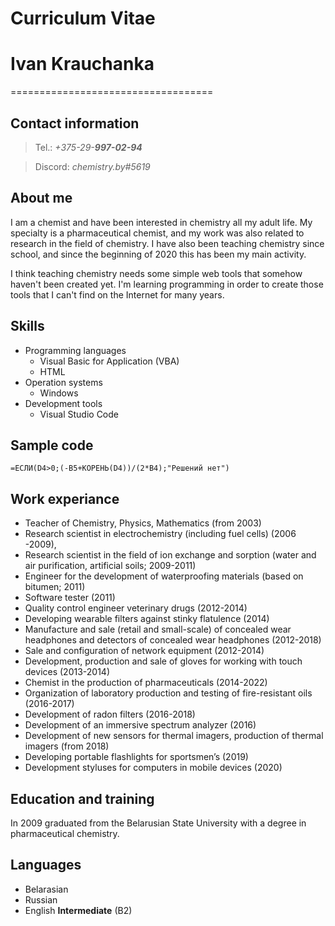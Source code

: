 # Curriculum Vitae
# Ivan Krauchanka
===================================


## Contact information
>Tel.: *+375-29-**997-02-94***

>Discord: *chemistry.by#5619*

## About me
I am a chemist and have been interested in chemistry all my adult life. My specialty is a pharmaceutical chemist, and my work was also related to research in the field of chemistry. I have also been teaching chemistry since school, and since the beginning of 2020 this has been my main activity.

I think teaching chemistry needs some simple web tools that somehow haven't been created yet. I'm learning programming in order to create those tools that I can't find on the Internet for many years.

## Skills
* Programming languages
    + Visual Basic for Application (VBA)
    + HTML
* Operation systems
    + Windows
* Development tools
    + Visual Studio Code
    

## Sample code
```
=ЕСЛИ(D4>0;(-B5+КОРЕНЬ(D4))/(2*B4);"Решений нет")
```

## Work experiance
-    Teacher of Chemistry, Physics, Mathematics (from 2003)
-    Research scientist in electrochemistry (including fuel cells) (2006 -2009),
-    Research scientist in the field of ion exchange and sorption (water and air purification, artificial soils; 2009-2011)
-    Engineer for the development of waterproofing materials (based on bitumen; 2011)
-    Software tester (2011)
-    Quality control engineer veterinary drugs (2012-2014)
-    Developing wearable filters against stinky flatulence (2014)
-    Manufacture and sale (retail and small-scale) of concealed wear headphones and detectors of concealed wear headphones (2012-2018)
-    Sale and configuration of network equipment (2012-2014)
-    Development, production and sale of gloves for working with touch devices (2013-2014)
-    Chemist in the production of pharmaceuticals (2014-2022)
-    Organization of laboratory production and testing of fire-resistant oils (2016-2017)
-    Development of radon filters (2016-2018)
-    Development of an immersive spectrum analyzer (2016)
-    Development of new sensors for thermal imagers, production of thermal imagers (from 2018)
-    Developing portable flashlights for sportsmen’s (2019)
-    Development styluses for computers in mobile devices (2020)

## Education and training
In 2009 graduated from the Belarusian State  University with a degree in pharmaceutical chemistry.


## Languages
- Belarasian
- Russian
- English **Intermediate** (B2)
